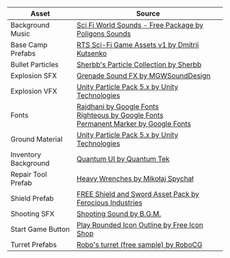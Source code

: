 Asset | Source
------------ | -------------
Background Music | [Sci Fi World Sounds - Free Package by Poligons Sounds](https://assetstore.unity.com/packages/audio/music/sci-fi-world-sounds-free-package-123545)
Base Camp Prefabs | [RTS Sci-Fi Game Assets v1 by Dmitrii Kutsenko](https://assetstore.unity.com/packages/3d/environments/sci-fi/rts-sci-fi-game-assets-v1-112251)
Bullet Particles | [Sherbb's Particle Collection by Sherbb](https://assetstore.unity.com/packages/vfx/particles/sherbb-s-particle-collection-170798)
Explosion SFX | [Grenade Sound FX by MGWSoundDesign](https://assetstore.unity.com/packages/audio/sound-fx/grenade-sound-fx-147490)
Explosion VFX | [Unity Particle Pack 5.x by Unity Technologies](https://assetstore.unity.com/packages/essentials/asset-packs/unity-particle-pack-5-x-73777)
Fonts | [Rajdhani by Google Fonts](https://fonts.google.com/specimen/Rajdhani)<br>[Righteous by Google Fonts](https://fonts.google.com/specimen/Righteous)<br>[Permanent Marker by Google Fonts](https://fonts.google.com/specimen/Permanent+Marker)
Ground Material | [Unity Particle Pack 5.x by Unity Technologies](https://assetstore.unity.com/packages/essentials/asset-packs/unity-particle-pack-5-x-73777)
Inventory Background | [Quantum UI by Quantum Tek](https://assetstore.unity.com/packages/tools/gui/quantum-ui-162077)
Repair Tool Prefab | [Heavy Wrenches by Mikołaj Spychał](https://assetstore.unity.com/packages/3d/props/tools/heavy-wrenches-68359)
Shield Prefab | [FREE Shield and Sword Asset Pack by Ferocious Industries](https://assetstore.unity.com/packages/3d/props/weapons/free-shield-and-sword-asset-pack-128672)
Shooting SFX | [Shooting Sound by B.G.M.](https://assetstore.unity.com/packages/audio/sound-fx/shooting-sound-177096)
Start Game Button | [Play Rounded Icon Outline by Free Icon Shop](https://freeiconshop.com/icon/play-rounded-icon-outline/)
Turret Prefabs | [Robo's turret (free sample) by RoboCG](https://assetstore.unity.com/packages/3d/environments/sci-fi/robo-s-turret-free-sample-147413)